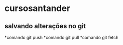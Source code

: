 # cursosantander

## salvando alterações no git
*comando git push
*comando git pull
*comando git fetch
